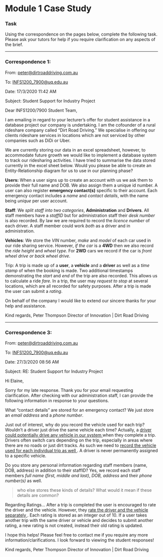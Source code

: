 # Module 1 Case Study


### Task
Using the correspondence on the pages below, complete the following task. Please ask your tutors for help if you require clarification on any aspects of the brief. 

---
### Correspondence 1:
From: peter@dirtroaddriving.com.au

To: INFS1200_7900@uq.edu.au

Date: 17/3/2020 11:42 AM

Subject: Student Support for Industry Project


Dear INFS1200/7900 Student Team,

I am emailing in regard to your lecturer’s offer for student assistance in a database project our company is undertaking. I am the cofounder of a rural rideshare company called “Dirt Road Driving.” We specialise in offering our clients rideshare services in locations which are not serviced by other companies such as DiDi or Uber.

We are currently storing our data in an excel spreadsheet, however, to accommodate future growth we would like to implement a database system to track our ridesharing activities. I have tried to summarise the data stored currently in the excel sheet below. Would you please be able to create an Entity-Relationship diagram for us to use in our planning phase?

**Users:** When a user signs up to create an account with us we ask them to provide their full name and DOB. We also assign them a unique id number. A user can also register **emergency contact(s)** specific to their account. Each emergency contact includes a *name* and *contact details*, with the name being *unique* per user account.

**Staff**: We *split staff into two categories*, **Administration** and **Drivers**. All staff members have a *staffID* but for administration staff their *desk number* is also recorded. By law we are required to record the *licence number* of each driver. A staff member could work *both* as a driver and in administration.

**Vehicles**: We store the *VIN* number, *make* and *model* of each car used in our ride sharing service. However, *if the car* is a **4WD** then we also record the *ride height* and *wheel type*. For **2WD** cars we record if the car is *front wheel drive or back wheel drive*.

Trip: A trip is made up of a **user**, a **vehicle** and a **driver** as well as a *time stamp* of when the booking is made. Two additional timestamps demonstrating the *start* and *end* of the trip are also recorded. This allows us to calculate a ride *fare*. In a trip, the user may *request to stop* at several locations, which are all recorded for safety purposes. After a trip is made the user can submit a *rating*.

On behalf of the company I would like to extend our sincere thanks for your help and assistance.

Kind regards,
Peter Thompson
Director of Innovation | Dirt Road Driving  

---

### Correspondence 3: 

From: peter@dirtroaddriving.com.au 

To: INFS1200_7900@uq.edu.au 

Date: 27/3/2020 08:56 AM 

Subject: RE: Student Support for Industry Project 
 
Hi Elaine, 
 
Sorry for my late response. Thank you for your email requesting clarification. After checking with 
our administration staff, I can provide the following information in response to your questions. 
 
What “contact details” are stored for an emergency contact? 
We just store an *email address* and a *phone number*. 
 
Just out of interest, why do you record the vehicle used for each trip? Wouldn’t a driver just drive 
the same vehicle each time? 
Actually, a <u> driver could potentially drive any vehicle in our system </u> when they complete a trip. 
 Drivers often switch cars depending on the trip, especially in areas where there are no roads or just 
dirt tracks. As such we need to <u> record the vehicle used for each individual trip as well </u>. A driver is 
never permanently assigned to a specific vehicle. 
 
Do you store any personal information regarding staff members (name, DOB, address) in addition 
to their staffID? 
Yes, we record each staff members *full name (first, middle and last)*, *DOB, address* and their 
*phone number(s)* as well. 
> who else stores these kinds of details? What would it mean if these details are common?
 
Regarding Ratings… 
After a trip is completed the user is encouraged to rate the driver and the vehicle. However, they 
<u> rate the driver and the vehicle separately </u>. Each rating is stored as an integer out of 10. If a user 
takes another trip with the same driver or vehicle and decides to submit another rating, a new 
rating is not created, instead their old rating is updated. 
 
I hope this helps! Please feel free to contact me if you require any more information/clarifications. I 
look forward to viewing the student responses! 
 
Kind regards, 
Peter Thompson 
Director of Innovation | Dirt Road Driving   